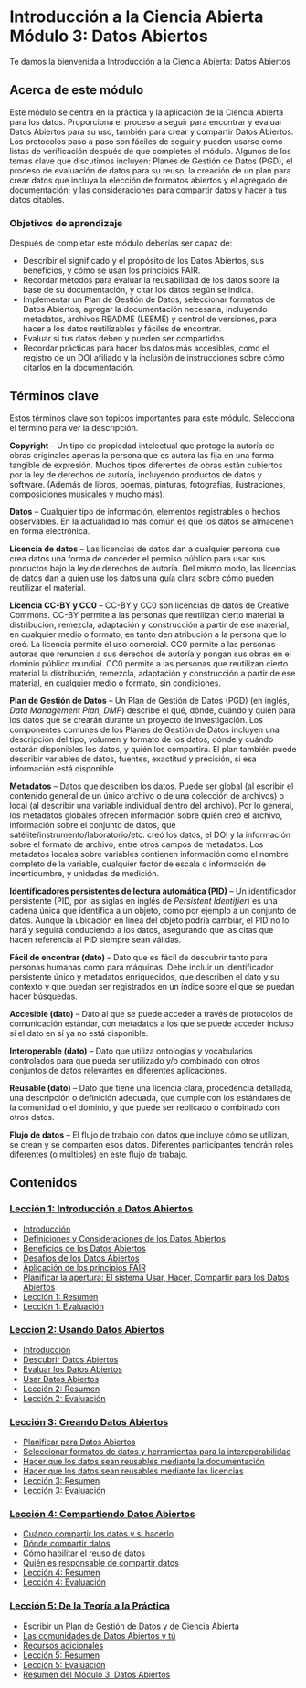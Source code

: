 # Introducción a la Ciencia Abierta Módulo 3: Datos Abiertos

Te damos la bienvenida a Introducción a la Ciencia Abierta: Datos Abiertos

## Acerca de este módulo

Este módulo se centra en la práctica y la aplicación de la Ciencia Abierta para los datos. Proporciona el proceso a seguir para encontrar y evaluar Datos Abiertos para su uso, también para crear y compartir Datos Abiertos. Los protocolos paso a paso son fáciles de seguir y pueden usarse como listas de verificación después de que completes el módulo. Algunos de los temas clave que discutimos incluyen: Planes de Gestión de Datos (PGD), el proceso de evaluación de datos para su reuso, la creación de un plan para crear datos que incluya la elección de formatos abiertos y el agregado de documentación; y las consideraciones para compartir datos y hacer a tus datos citables.

### Objetivos de aprendizaje

Después de completar este módulo deberías ser capaz de:

- Describir el significado y el propósito de los Datos Abiertos, sus beneficios, y cómo se usan los principios FAIR.
- Recordar métodos para evaluar la reusabilidad de los datos sobre la base de su documentación, y citar los datos según se indica.
- Implementar un Plan de Gestión de Datos, seleccionar formatos de Datos Abiertos, agregar la documentación necesaria, incluyendo metadatos, archivos README (LEEME) y control de versiones, para hacer a los datos reutilizables y fáciles de encontrar.
- Evaluar si tus datos deben y pueden ser compartidos.
- Recordar prácticas para hacer los datos más accesibles, como el registro de un DOI afiliado y la inclusión de instrucciones sobre cómo citarlos en la documentación.

## Términos clave

Estos términos clave son tópicos importantes para este módulo. Selecciona el término para ver la descripción.

**Copyright** – Un tipo de propiedad intelectual que protege la autoría de obras originales apenas la persona que es autora las fija en una forma tangible de expresión. Muchos tipos diferentes de obras están cubiertos por la ley de derechos de autoría, incluyendo productos de datos y software. (Además de libros, poemas, pinturas, fotografías, ilustraciones, composiciones musicales y mucho más).

**Datos** – Cualquier tipo de información, elementos registrables o hechos observables. En la actualidad lo más común es que los datos se almacenen en forma electrónica.

**Licencia de datos** – Las licencias de datos dan a cualquier persona que crea datos una forma de conceder el permiso público para usar sus productos bajo la ley de derechos de autoría. Del mismo modo, las licencias de datos dan a quien use los datos una guía clara sobre cómo pueden reutilizar el material.

**Licencia CC-BY y CC0** – CC-BY y CC0 son licencias de datos de Creative Commons. CC-BY permite a las personas que reutilizan cierto material la distribución, remezcla, adaptación y construcción a partir de ese material, en cualquier medio o formato, en tanto den atribución a la persona que lo creó. La licencia permite el uso comercial. CC0 permite a las personas autoras que renuncien a sus derechos de autoría y pongan sus obras en el dominio público mundial. CC0 permite a las personas que reutilizan cierto material la distribución, remezcla, adaptación y construcción a partir de ese material, en cualquier medio o formato, sin condiciones.

**Plan de Gestión de Datos** – Un Plan de Gestión de Datos (PGD) (en inglés, _Data Management Plan, DMP_) describe el qué, dónde, cuándo y quién para los datos que se crearán durante un proyecto de investigación. Los componentes comunes de los Planes de Gestión de Datos incluyen una descripción del tipo, volumen y formato de los datos; dónde y cuándo estarán disponibles los datos, y quién los compartirá. El plan también puede describir variables de datos, fuentes, exactitud y precisión, si esa información está disponible.

**Metadatos** – Datos que describen los datos. Puede ser global (al escribir el contenido general de un único archivo o de una colección de archivos) o local (al describir una variable individual dentro del archivo). Por lo general, los metadatos globales ofrecen información sobre quién creó el archivo, información sobre el conjunto de datos, qué satélite/instrumento/laboratorio/etc. creó los datos, el DOI y la información sobre el formato de archivo, entre otros campos de metadatos. Los metadatos locales sobre variables contienen información como el nombre completo de la variable, cualquier factor de escala o información de incertidumbre, y unidades de medición.

**Identificadores persistentes de lectura automática (PID)** – Un identificador persistente (PID, por las siglas en inglés de _Persistent Identifier_) es una cadena única que identifica a un objeto, como por ejemplo a un conjunto de datos. Aunque la ubicación en línea del objeto podría cambiar, el PID no lo hará y seguirá conduciendo a los datos, asegurando que las citas que hacen referencia al PID siempre sean válidas.

**Fácil de encontrar (dato)** – Dato que es fácil de descubrir tanto para personas humanas como para máquinas. Debe incluir un identificador persistente único y metadatos enriquecidos, que describen el dato y su contexto y que puedan ser registrados en un índice sobre el que se puedan hacer búsquedas.

**Accesible (dato)** – Dato al que se puede acceder a través de protocolos de comunicación estándar, con metadatos a los que se puede acceder incluso si el dato en sí ya no está disponible.

**Interoperable (dato)** – Dato que utiliza ontologías y vocabularios controlados para que pueda ser utilizado y/o combinado con otros conjuntos de datos relevantes en diferentes aplicaciones.

**Reusable (dato)** – Dato que tiene una licencia clara, procedencia detallada, una descripción o definición adecuada, que cumple con los estándares de la comunidad o el dominio, y que puede ser replicado o combinado con otros datos.

**Flujo de datos** – El flujo de trabajo con datos que incluye cómo se utilizan, se crean y se comparten esos datos. Diferentes participantes tendrán roles diferentes (o múltiples) en este flujo de trabajo.

## Contenidos

### [Lección 1: Introducción a Datos Abiertos](./Lesson_1)

- [Introducción](./Lesson_1#introducci%C3%B3n)
- [Definiciones y Consideraciones de los Datos Abiertos](./Lesson_1#definiciones-y-consideraciones-de-los-datos-abiertos)
- [Beneficios de los Datos Abiertos](./Lesson_1#beneficios-de-los-datos-abiertos)
- [Desafíos de los Datos Abiertos](./Lesson_1#desaf%C3%ADos-de-los-datos-abiertos)
- [Aplicación de los principios FAIR](./Lesson_1#aplicaci%C3%B3n-de-los-principios-fair)
- [Planificar la apertura: El sistema Usar, Hacer, Compartir para los Datos Abiertos](./Lesson_1#planificar-la-apertura-el-sistema-usar-hacer-compartir-para-los-datos-abiertos)
- [Lección 1: Resumen](./Lesson_1#lecci%C3%B3n-1-resumen)
- [Lección 1: Evaluación](./Lesson_1#lecci%C3%B3n-1-evaluaci%C3%B3n)

### [Lección 2: Usando Datos Abiertos](./Lesson_2)

- [Introducción](./Lesson_2#introducci%C3%B3n)
- [Descubrir Datos Abiertos](./Lesson_2#descubrir-datos-abiertos)
- [Evaluar los Datos Abiertos](./Lesson_2#evaluar-los-datos-abiertos)
- [Usar Datos Abiertos](./Lesson_2#usar-datos-abiertos)
- [Lección 2: Resumen](./Lesson_2#lecci%C3%B3n-2-resumen)
- [Lección 2: Evaluación](./Lesson_2#lecci%C3%B3n-2-evaluaci%C3%B3n)

### [Lección 3: Creando Datos Abiertos](./Lesson_3)

- [Planificar para Datos Abiertos](./Lesson_3#planificar-para-datos-abiertos)
- [Seleccionar formatos de datos y herramientas para la interoperabilidad](./Lesson_3#seleccionar-formatos-de-datos-y-herramientas-para-interoperabilidad)
- [Hacer que los datos sean reusables mediante la documentación](./Lesson_3#hacer-que-los-datos-sean-reusables-mediante-la-documentaci%C3%B3n)
- [Hacer que los datos sean reusables mediante las licencias](./Lesson_3#hacer-que-los-datos-sean-reusables-mediante-las-licencias)
- [Lección 3: Resumen](./Lesson_3#lecci%C3%B3n-2-resumen)
- [Lección 3: Evaluación](./Lesson_3#lecci%C3%B3n-3-evaluaci%C3%B3n)

### [Lección 4: Compartiendo Datos Abiertos](./Lesson_4)

- [Cuándo compartir los datos y si hacerlo](./Lesson_4#cu%C3%A1ndo-compartir-los-datos-y-si-hacerlo)
- [Dónde compartir datos](./Lesson_4#d%C3%B3nde-compartir-datos)
- [Cómo habilitar el reuso de datos](./Lesson_4c#%C3%B3mo-habilitar-el-reuso-de-datos)
- [Quién es responsable de compartir datos](./Lesson_4#qui%C3%A9n-es-responsable-de-compartir-datos)
- [Lección 4: Resumen](./Lesson_4#lecci%C3%B3n-4-resumen)
- [Lección 4: Evaluación](./Lesson_4#lecci%C3%B3n-4-evaluaci%C3%B3n)

### [Lección 5: De la Teoría a la Práctica](./Lesson_5)

- [Escribir un Plan de Gestión de Datos y de Ciencia Abierta](./Lesson_5#escribir-un-plan-de-gesti%C3%B3n-de-datos-y-de-ciencia-abierta)
- [Las comunidades de Datos Abiertos y tú](./Lesson_5#las-comunidades-de-datos-abiertos-y-t%C3%BA)
- [Recursos adicionales](./Lesson_5#recursos-adicionales)
- [Lección 5: Resumen](./Lesson_5#lecci%C3%B3n-5-resumen)
- [Lección 5: Evaluación](./Lesson_5#lecci%C3%B3n-5-evaluaci%C3%B3n)
- [Resumen del Módulo 3: Datos Abiertos](./Lesson_5#resumen-del-m%C3%B3dulo-3-datos-abiertos)
